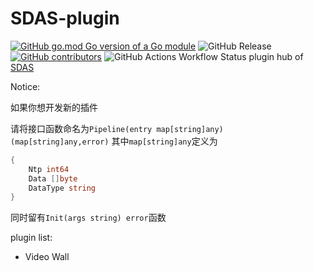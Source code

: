 # SDAS-plugin
[![GitHub go.mod Go version of a Go module](https://img.shields.io/github/go-mod/go-version/murInJ/SDAS-plugin.svg)](https://github.com/murInJ/go-pic-bed)
![GitHub Release](https://img.shields.io/github/v/release/murInJ/SDAS-plugin)
[![GitHub contributors](https://img.shields.io/github/contributors/MurInJ/SDAS-plugin.svg)](https://GitHub.com/MurInJ/SDAS-plugin/graphs/contributors/)
![GitHub Actions Workflow Status](https://img.shields.io/github/actions/workflow/status/murInJ/SDAS-plugin/go.yml)
plugin hub of [SDAS](https://github.com/murInJ/Streaming-Data-Aggregation-Source-Service)

Notice:

如果你想开发新的插件

请将接口函数命名为`Pipeline(entry map[string]any) (map[string]any,error)`
其中`map[string]any`定义为
```go
{
	Ntp int64
	Data []byte
	DataType string
}
```


同时留有`Init(args string) error`函数

plugin list:
- Video Wall